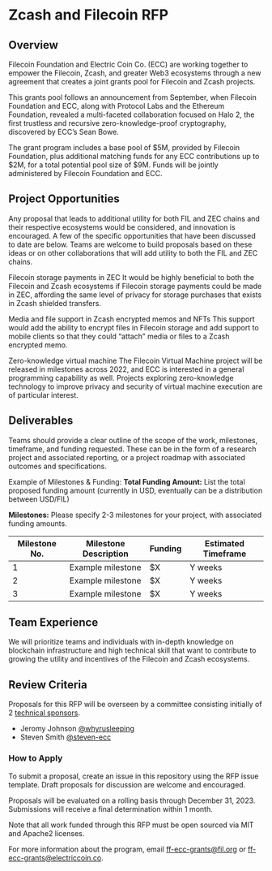 # Zcash and Filecoin RFP

## Overview

Filecoin Foundation and Electric Coin Co. (ECC) are working together to empower the Filecoin, Zcash, and greater Web3 ecosystems through a new agreement that creates a joint grants pool for Filecoin and Zcash projects.

This grants pool follows an announcement from September, when Filecoin Foundation and ECC, along with Protocol Labs and the Ethereum Foundation, revealed a multi-faceted collaboration focused on Halo 2, the first trustless and recursive zero-knowledge-proof cryptography, discovered by ECC’s Sean Bowe.

The grant program includes a base pool of $5M, provided by Filecoin Foundation, plus additional matching funds for any ECC contributions up to $2M, for a total potential pool size of $9M. Funds will be jointly administered by Filecoin Foundation and ECC.

## Project Opportunities

Any proposal that leads to additional utility for both FIL and ZEC chains and their respective ecosystems would be considered, and innovation is encouraged. A few of the specific opportunities that have been discussed to date are below. Teams are welcome to build proposals based on these ideas or on other collaborations that will add utility to both the FIL and ZEC chains.

Filecoin storage payments in ZEC
It would be highly beneficial to both the Filecoin and Zcash ecosystems if Filecoin storage payments could be made in ZEC, affording the same level of privacy for storage purchases that exists in Zcash shielded transfers.

Media and file support in Zcash encrypted memos and NFTs
This support would add the ability to encrypt files in Filecoin storage and add support to mobile clients so that they could “attach” media or files to a Zcash encrypted memo. 

Zero-knowledge virtual machine
The Filecoin Virtual Machine project will be released in milestones across 2022, and ECC is interested in a general programming capability as well. Projects exploring zero-knowledge technology to improve privacy and security of virtual machine execution are of particular interest.

## Deliverables

Teams should provide a clear outline of the scope of the work, milestones, timeframe, and funding requested. These can be in the form of a research project and associated reporting, or a project roadmap with associated outcomes and specifications.

Example of Milestones & Funding:
**Total Funding Amount:** List the total proposed funding amount (currently in USD, eventually can be a distribution between USD/FIL)

**Milestones:**
Please specify 2-3 milestones for your project, with associated funding amounts. 

| Milestone No. | Milestone Description | Funding | Estimated Timeframe |
| ------------- | --------------------- | ------- | ------------------- |
| 1             | Example milestone     | $X      | Y weeks             |
| 2             | Example milestone     | $X      | Y weeks             |
| 3             | Example milestone     | $X      | Y weeks             |

## Team Experience

We will prioritize teams and individuals with in-depth knowledge on blockchain infrastructure and high technical skill that want to contribute to growing the utility and incentives of the Filecoin and Zcash ecosystems.

## Review Criteria

Proposals for this RFP will be overseen by a committee consisting initially of 2 [technical sponsors](https://github.com/filecoin-project/devgrants/blob/master/technical-sponsors.md).

- Jeromy Johnson [@whyrusleeping](https://github.com/whyrusleeping)
- Steven Smith [@steven-ecc](https://github.com/steven-ecc)

### How to Apply

To submit a proposal, create an issue in this repository using the RFP issue template. Draft proposals for discussion are welcome and encouraged.

Proposals will be evaluated on a rolling basis through December 31, 2023. Submissions will receive a final determination within 1 month. 

Note that all work funded through this RFP must be open sourced via MIT and Apache2 licenses.

For more information about the program, email ff-ecc-grants@fil.org or ff-ecc-grants@electriccoin.co.

